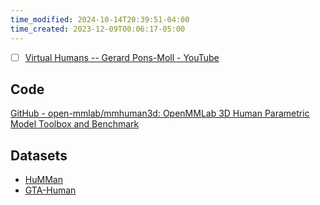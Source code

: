 ```yaml
---
time_modified: 2024-10-14T20:39:51-04:00
time_created: 2023-12-09T00:06:17-05:00
---
```




- [ ] [Virtual Humans -- Gerard Pons-Moll - YouTube](https://www.youtube.com/playlist?list=PL05umP7R6ij13it8Rptqo7lycHozvzCJn)

## Code

[GitHub - open-mmlab/mmhuman3d: OpenMMLab 3D Human Parametric Model Toolbox and Benchmark](https://github.com/open-mmlab/mmhuman3d)

## Datasets

- [HuMMan](https://caizhongang.github.io/projects/HuMMan/)
- [GTA-Human](https://caizhongang.github.io/projects/GTA-Human/)